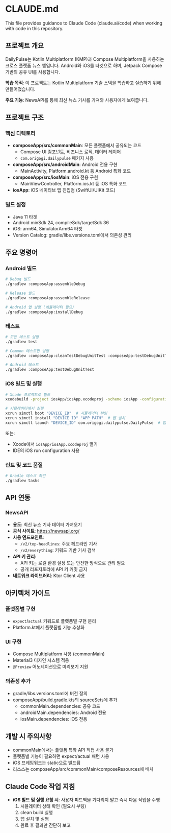 # CLAUDE.md

This file provides guidance to Claude Code (claude.ai/code) when working with code in this repository.

## 프로젝트 개요
DailyPulse는 Kotlin Multiplatform (KMP)과 Compose Multiplatform을 사용하는 크로스 플랫폼 뉴스 앱입니다. Android와 iOS를 타겟으로 하며, Jetpack Compose 기반의 공유 UI를 사용합니다.

**학습 목적**: 이 프로젝트는 Kotlin Multiplatform 기술 스택을 학습하고 실습하기 위해 만들어졌습니다.

**주요 기능**: NewsAPI를 통해 최신 뉴스 기사를 가져와 사용자에게 보여줍니다.

## 프로젝트 구조

### 핵심 디렉토리
- **composeApp/src/commonMain**: 모든 플랫폼에서 공유되는 코드
  - Compose UI 컴포넌트, 비즈니스 로직, 데이터 레이어
  - `com.origogi.dailypulse` 패키지 사용
- **composeApp/src/androidMain**: Android 전용 구현
  - MainActivity, Platform.android.kt 등 Android 특화 코드
- **composeApp/src/iosMain**: iOS 전용 구현
  - MainViewController, Platform.ios.kt 등 iOS 특화 코드
- **iosApp**: iOS 네이티브 앱 진입점 (SwiftUI/UIKit 코드)

### 빌드 설정
- Java 11 타겟
- Android minSdk 24, compileSdk/targetSdk 36
- iOS: arm64, SimulatorArm64 타겟
- Version Catalog: gradle/libs.versions.toml에서 의존성 관리

## 주요 명령어

### Android 빌드
```bash
# Debug 빌드
./gradlew :composeApp:assembleDebug

# Release 빌드
./gradlew :composeApp:assembleRelease

# Android 앱 실행 (에뮬레이터 필요)
./gradlew :composeApp:installDebug
```

### 테스트
```bash
# 모든 테스트 실행
./gradlew test

# Common 테스트만 실행
./gradlew :composeApp:cleanTestDebugUnitTest :composeApp:testDebugUnitTest

# Android 테스트
./gradlew :composeApp:testDebugUnitTest
```

### iOS 빌드 및 실행
```bash
# Xcode 프로젝트로 빌드
xcodebuild -project iosApp/iosApp.xcodeproj -scheme iosApp -configuration Debug -destination 'platform=iOS Simulator,name=iPhone 16 Pro' build

# 시뮬레이터에서 실행
xcrun simctl boot "DEVICE_ID"  # 시뮬레이터 부팅
xcrun simctl install "DEVICE_ID" "APP_PATH"  # 앱 설치
xcrun simctl launch "DEVICE_ID" com.origogi.dailypulse.DailyPulse  # 앱 실행
```

또는:
- Xcode에서 `iosApp/iosApp.xcodeproj` 열기
- IDE의 iOS run configuration 사용

### 린트 및 코드 품질
```bash
# Gradle 태스크 확인
./gradlew tasks
```

## API 연동

### NewsAPI
- **용도**: 최신 뉴스 기사 데이터 가져오기
- **공식 사이트**: https://newsapi.org/
- **사용 엔드포인트**:
  - `/v2/top-headlines`: 주요 헤드라인 기사
  - `/v2/everything`: 키워드 기반 기사 검색
- **API 키 관리**:
  - API 키는 로컬 환경 설정 또는 안전한 방식으로 관리 필요
  - 공개 리포지토리에 API 키 커밋 금지
- **네트워크 라이브러리**: Ktor Client 사용

## 아키텍처 가이드

### 플랫폼별 구현
- `expect`/`actual` 키워드로 플랫폼별 구현 분리
- Platform.kt에서 플랫폼별 기능 추상화

### UI 구현
- Compose Multiplatform 사용 (commonMain)
- Material3 디자인 시스템 적용
- `@Preview` 어노테이션으로 미리보기 지원

### 의존성 추가
- gradle/libs.versions.toml에 버전 정의
- composeApp/build.gradle.kts의 sourceSets에 추가
  - commonMain.dependencies: 공유 코드
  - androidMain.dependencies: Android 전용
  - iosMain.dependencies: iOS 전용

## 개발 시 주의사항
- commonMain에서는 플랫폼 특화 API 직접 사용 불가
- 플랫폼별 기능이 필요하면 expect/actual 패턴 사용
- iOS 프레임워크는 static으로 빌드됨
- 리소스는 composeApp/src/commonMain/composeResources에 배치

## Claude Code 작업 지침
- **iOS 빌드 및 실행 요청 시**: 사용자 피드백을 기다리지 말고 즉시 다음 작업을 수행
  1. 시뮬레이터 상태 확인 (필요시 부팅)
  2. clean build 실행
  3. 앱 설치 및 실행
  4. 완료 후 결과만 간단히 보고